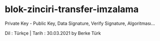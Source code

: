 # blok-zinciri-transfer-imzalama
Private Key - Public Key,
Data Signature,
Verify Signature,
Algoritması...

Dil : Türkçe | Tarih : 30.03.2021 by Berke Türk
